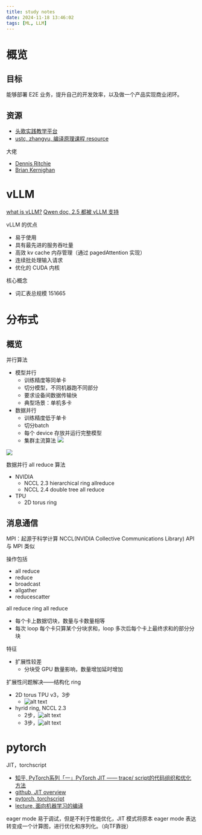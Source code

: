 ```yaml
---
title: study notes
date: 2024-11-18 13:46:02
tags: [ML, LLM]
---
```


# 概览


## 目标

能够部署 E2E 业务，提升自己的开发效率，以及做一个产品实现商业闭环。

## 资源

- [头歌实践教学平台](https://www.educoder.net/)
- [ustc, zhangyu, 编译原理课程 resource](http://staff.ustc.edu.cn/~yuzhang/compiler/2023f/nsec/index.html)

大佬
- [Dennis Ritchie](https://www.bell-labs.com/usr/dmr/www/)
- [Brian Kernighan](https://www.cs.princeton.edu/~bwk/)

# vLLM

[what is vLLM?](https://www.hopsworks.ai/dictionary/vllm)
[Qwen doc, 2.5 都被 vLLM 支持](https://qwen.readthedocs.io/zh-cn/latest/deployment/vllm.html)

vLLM 的优点
- 易于使用
- 具有最先进的服务吞吐量
- 高效 kv cache 内存管理（通过 pagedAttention 实现）
- 连续批处理输入请求
- 优化的 CUDA 内核

核心概念
- 词汇表总规模 151665

# 分布式

## 概览
并行算法
- 模型并行
  - 训练精度等同单卡
  - 切分模型，不同机器跑不同部分
  - 要求设备间数据传输快
  - 典型场景：单机多卡
- 数据并行
  - 训练精度低于单卡
  - 切分batch
  - 每个 device 存放并运行完整模型
  - 集群主流算法
![](model_paral.png)

![](data_paral.png)

数据并行 all reduce 算法
- NVIDIA
  - NCCL 2.3 hierarchical ring allreduce
  - NCCL 2.4 double tree all reduce
- TPU
  - 2D torus ring

## 消息通信
MPI：起源于科学计算
NCCL(NVIDIA Collective Communications Library) API 与 MPI 类似

操作包括
- all reduce
- reduce
- broadcast
- allgather
- reducescatter

all reduce
ring all reduce
- 每个卡上数据切块，数量与卡数量相等
- 每次 loop 每个卡只算某个分块求和，loop 多次后每个卡上最终求和的部分分块

特征
- 扩展性较差
  - 分块受 GPU 数量影响，数量增加延时增加

扩展性问题解决——结构化 ring
- 2D torus TPU v3，3步
  - ![alt text](torus_alg.png)
- hyrid ring, NCCL 2.3
  - 2步，![alt text](hibrid_alg.png)
  - 3步，![alt text](binary_tree_alg.png)


# pytorch

JIT，torchscript

- [知乎, PyTorch系列「一」PyTorch JIT —— trace/ script的代码组织和优化方法](https://zhuanlan.zhihu.com/p/410507557)
- [github, JIT overview](https://github.com/pytorch/pytorch/blob/main/torch/csrc/jit/OVERVIEW.md)
- [pytorch, torchscript](https://pytorch.org/docs/main/jit.html)
- [lecture, 面向机器学习的编译](http://staff.ustc.edu.cn/~yuzhang/compiler/2019f/lectures/c4ml-6in1.pdf)

eager mode 易于调试，但是不利于性能优化，JIT 模式将原本 eager mode 表达转变成一个计算图，进行优化和序列化。（向TF靠拢）
